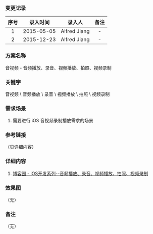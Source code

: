 ### 变更记录

| 序号 | 录入时间 | 录入人 | 备注 |
|:--------:|:--------:|:--------:|:--------:|
| 1 | 2015-05-05 | Alfred Jiang | - |
| 2 | 2015-12-23 | Alfred Jiang | - |

### 方案名称

音视频 - 音频播放、录音、视频播放、拍照、视频录制

### 关键字

音视频 \ 音频播放 \ 录音 \ 视频播放 \ 拍照 \ 视频录制

### 需求场景

1. 需要进行 iOS 音视频录制播放需求的场景

### 参考链接
（见详细内容）

### 详细内容

1. [博客园 - iOS开发系列--音频播放、录音、视频播放、拍照、视频录制](http://www.cnblogs.com/kenshincui/p/4186022.html)

### 效果图
（无）

### 备注
（无）